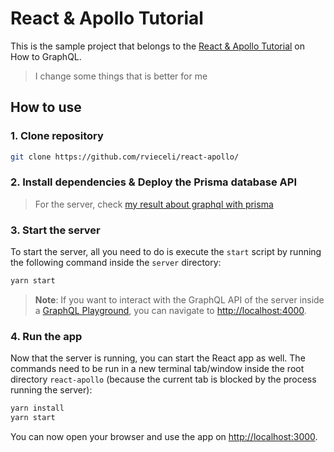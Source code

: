# React & Apollo Tutorial

This is the sample project that belongs to the [React & Apollo Tutorial](https://www.howtographql.com/react-apollo/0-introduction/) on How to GraphQL.

> I change some things that is better for me

## How to use

### 1. Clone repository

```sh
git clone https://github.com/rvieceli/react-apollo/
```

### 2. Install dependencies & Deploy the Prisma database API

> For the server, check [my result about graphql with prisma](https://github.com/rvieceli/howtographql-prisma)

### 3. Start the server

To start the server, all you need to do is execute the `start` script by running the following command inside the `server` directory:

```sh
yarn start
```

> **Note**: If you want to interact with the GraphQL API of the server inside a [GraphQL Playground](https://github.com/prisma/graphql-playground), you can navigate to [http://localhost:4000](http://localhost:4000).

### 4. Run the app

Now that the server is running, you can start the React app as well. The commands need to be run in a new terminal tab/window inside the root directory `react-apollo` (because the current tab is blocked by the process running the server):

```sh
yarn install
yarn start
```

You can now open your browser and use the app on [http://localhost:3000](http://localhost:3000).
